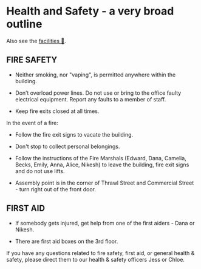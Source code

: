 Health and Safety - a very broad outline
========

Also see the [facilities :pill:](./facilities.md).

FIRE SAFETY
------

* Neither smoking, nor "vaping", is permitted anywhere within the building.

* Don’t overload power lines. Do not use or bring to the office faulty electrical equipment. Report any faults to a member of staff.

* Keep fire exits closed at all times.

In the event of a fire:

* Follow the fire exit signs to vacate the building.

* Don't stop to collect personal belongings.

* Follow the instructions of the Fire Marshals (Edward, Dana, Camelia, Becks, Emily, Anna, Alice, Nikesh) to leave the building, fire exit signs and do not use lifts.

* Assembly point is in the corner of Thrawl Street and Commercial Street - turn right out of the front door.

FIRST AID
--------

* If somebody gets injured, get help from one of the first aiders - Dana or Nikesh.

* There are first aid boxes on the 3rd floor.

If you have any questions related to fire safety, first aid, or general health & safety, please direct them to our health & safety officers Jess or Chloe.



